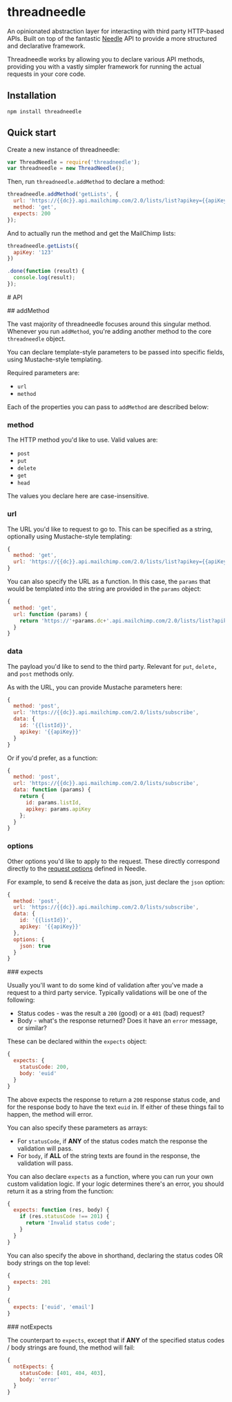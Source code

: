 # threadneedle
An opinionated abstraction layer for interacting with third party HTTP-based APIs. Built on top of the fantastic [Needle](https://github.com/tomas/needle) API to provide a more structured and declarative framework.

Threadneedle works by allowing you to declare various API methods, providing you with a vastly simpler framework for running the actual requests in your core code.

## Installation

```
npm install threadneedle
```


## Quick start

Create a new instance of threadneedle:

```js
var ThreadNeedle = require('threadneedle');
var threadneedle = new ThreadNeedle();
```

Then, run `threadneedle.addMethod` to declare a method:

```js
threadneedle.addMethod('getLists', {
  url: 'https://{{dc}}.api.mailchimp.com/2.0/lists/list?apikey={{apiKey}}',
  method: 'get',
  expects: 200
});
```

And to actually run the method and get the MailChimp lists: 

```js
threadneedle.getLists({
  apiKey: '123'
})

.done(function (result) {
  console.log(result);
});
```

# API

## addMethod

The vast majority of threadneedle focuses around this singular method. Whenever you run `addMethod`, you're adding another method to the core `threadneedle` object. 

You can declare template-style parameters to be passed into specific fields, using Mustache-style templating. 

Required parameters are:

* `url`
* `method`

Each of the properties you can pass to `addMethod` are described below:

### method

The HTTP method you'd like to use. Valid values are:

* `post`
* `put`
* `delete`
* `get`
* `head`

The values you declare here are case-insensitive.


### url

The URL you'd like to request to go to. This can be specified as a string, optionally using Mustache-style templating:

```js
{
  method: 'get',
  url: 'https://{{dc}}.api.mailchimp.com/2.0/lists/list?apikey={{apiKey}}'
}
```

You can also specify the URL as a function. In this case, the `params` that would be templated into the string are provided in the `params` object:

```js
{
  method: 'get',
  url: function (params) {
    return 'https://'+params.dc+'.api.mailchimp.com/2.0/lists/list?apikey='+params.apiKey;
  }
}
```

### data 

The payload you'd like to send to the third party. Relevant for `put`, `delete,` and `post` methods only.

As with the URL, you can provide Mustache parameters here:

```js
{
  method: 'post',
  url: 'https://{{dc}}.api.mailchimp.com/2.0/lists/subscribe',
  data: {
    id: '{{listId}}',
    apikey: '{{apiKey}}'
  }
}
```

Or if you'd prefer, as a function:

```js
{
  method: 'post',
  url: 'https://{{dc}}.api.mailchimp.com/2.0/lists/subscribe',
  data: function (params) {
    return {
      id: params.listId,
      apikey: params.apiKey
    };
  }
}
```

### options

Other options you'd like to apply to the request. These directly correspond directly to the [request options](https://github.com/tomas/needle#request-options) defined in Needle.

For example, to send & receive the data as json, just declare the `json` option:

```js
{
  method: 'post',
  url: 'https://{{dc}}.api.mailchimp.com/2.0/lists/subscribe',
  data: {
    id: '{{listId}}',
    apikey: '{{apiKey}}'
  },
  options: {
    json: true
  }
}
```

### expects

Usually you'll want to do some kind of validation after you've made a request to a third party service. Typically validations will be one of the following:

* Status codes - was the result a `200` (good) or a `401` (bad) request?
* Body - what's the response returned? Does it have an `error` message, or similar?

These can be declared within the `expects` object:

```js
{
  expects: {
    statusCode: 200,
    body: 'euid'
  }
}
```

The above expects the response to return a `200` response status code, and for the response body to have the text `euid` in. If either of these things fail to happen, the method will error.

You can also specify these parameters as arrays:

* For `statusCode`, if __ANY__ of the status codes match the response the validation will pass.
* For `body`, if __ALL__ of the string texts are found in the response, the validation will pass.

You can also declare `expects` as a function, where you can run your own custom validation logic. If your logic determines there's an error, you should return it as a string from the function:

```js
{
  expects: function (res, body) {
    if (res.statusCode !== 201) {
      return 'Invalid status code';
    }
  }
}
```

You can also specify the above in shorthand, declaring the status codes OR body strings on the top level:

```js
{
  expects: 201
}

{
  expects: ['euid', 'email']
}
```

### notExpects

The counterpart to `expects`, except that if __ANY__ of the specified status codes / body strings are found, the method will fail:

```js
{
  notExpects: {
    statusCode: [401, 404, 403],
    body: 'error'
  } 
} 
```
